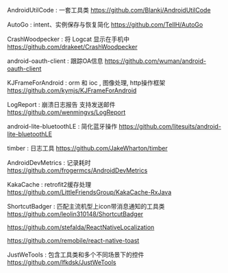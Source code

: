 AndroidUtilCode : 一套工具类
https://github.com/Blankj/AndroidUtilCode

AutoGo : intent、实例保存与恢复简化
https://github.com/TellH/AutoGo

CrashWoodpecker : 将 Logcat 显示在手机中
https://github.com/drakeet/CrashWoodpecker

android-oauth-client : 跟踪OA信息
https://github.com/wuman/android-oauth-client

KJFrameForAndroid : orm 和 ioc , 图像处理, http操作框架
https://github.com/kymjs/KJFrameForAndroid

LogReport : 崩溃日志报告 支持发送邮件
https://github.com/wenmingvs/LogReport

android-lite-bluetoothLE : 简化蓝牙操作
https://github.com/litesuits/android-lite-bluetoothLE

timber : 日志工具
https://github.com/JakeWharton/timber

AndroidDevMetrics : 记录耗时
https://github.com/frogermcs/AndroidDevMetrics

KakaCache : retrofit2缓存处理
https://github.com/LittleFriendsGroup/KakaCache-RxJava

ShortcutBadger : 匹配主流机型上icon带消息通知的工具类
https://github.com/leolin310148/ShortcutBadger

https://github.com/stefalda/ReactNativeLocalization

https://github.com/remobile/react-native-toast

JustWeTools : 包含工具类和多个不同场景下的控件
https://github.com/lfkdsk/JustWeTools
